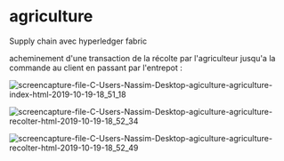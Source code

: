 # agriculture

Supply chain avec hyperledger fabric 

acheminement d'une transaction de la récolte par l'agriculteur jusqu'a la commande au client en passant par l'entrepot : 

![screencapture-file-C-Users-Nassim-Desktop-agiculture-agriculture-index-html-2019-10-19-18_51_18](https://user-images.githubusercontent.com/25037174/67149123-abf60c80-f2a7-11e9-8bf1-fedacb71973a.png)


![screencapture-file-C-Users-Nassim-Desktop-agiculture-agriculture-recolter-html-2019-10-19-18_52_34](https://user-images.githubusercontent.com/25037174/67149220-e14f2a00-f2a8-11e9-9a10-c0e93102f4f0.png)

![screencapture-file-C-Users-Nassim-Desktop-agiculture-agriculture-recolter-html-2019-10-19-18_52_49](https://user-images.githubusercontent.com/25037174/67149353-933b2600-f2aa-11e9-9c9f-c973f7a11987.png)




